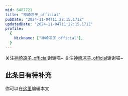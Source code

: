 ```yaml
---
mid: 6487721
title: "神崎凉子_official"
pubDate: "2024-11-04T11:22:15.171Z"
updatedDate: "2024-11-04T11:22:15.171Z"
profile:
  {
    Nickname: ["神崎凉子_official"],
  }
---
```


关注[神崎凉子_official](https://space.bilibili.com/6487721)谢谢喵~ 关注[神崎凉子_official](https://space.bilibili.com/6487721)谢谢喵~

## 此条目有待补充
你可以在[这里](https://github.com/Yuhanawa/VTuber.ICU/edit/master/src/content/v/神崎凉子_official/index.md)编辑本文
